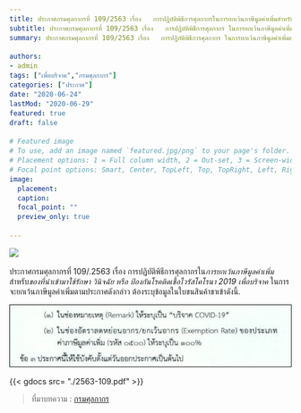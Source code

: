 ```yaml
---
title: ประกาศกรมศุลกากรที่ 109/2563 เรื่อง   การปฏิบัติพิธีการศุลกากรในการยกเว้นภาษีมูลค่าเพิ่มสำหรับของที่นำเข้ามาใช้รักษา วินิจฉัย หรือ ป้องกันโรคติดเชื้อไวรัสโคโรนา 2019 เพื่อบริจาค
subtitle: ประกาศกรมศุลกากรที่ 109/2563 เรื่อง   การปฏิบัติพิธีการศุลกากร ในการยกเว้นภาษีมูลค่าเพิ่มสำหรับของที่นำเข้ามาใช้รักษา วินิจฉัย หรือ ป้องกันโรคติดเชื้อไวรัสโคโรนา 2019 เพื่อบริจาค
summary: ประกาศกรมศุลกากรที่ 109/2563 เรื่อง   การปฏิบัติพิธีการศุลกากร ในการยกเว้นภาษีมูลค่าเพิ่มสำหรับของที่นำเข้ามาใช้รักษา วินิจฉัย หรือ ป้องกันโรคติดเชื้อไวรัสโคโรนา 2019 เพื่อบริจาค

authors:
- admin
tags: ["เพื่อบริจาค","กรมศุลกากร"]
categories: ["ประกาศ"]
date: "2020-06-24"
lastMod: "2020-06-29"
featured: true
draft: false

# Featured image
# To use, add an image named `featured.jpg/png` to your page's folder.
# Placement options: 1 = Full column width, 2 = Out-set, 3 = Screen-width
# Focal point options: Smart, Center, TopLeft, Top, TopRight, Left, Right, BottomLeft, Bottom, BottomRight
image:
  placement: 
  caption: 
  focal_point: ""
  preview_only: true

---
```


![](featured.jpg)

ประกาศกรมศุลกากรที่ 109/.2563 เรื่อง   การปฏิบัติพิธีการศุลกากรใน*การยกเว้นภาษีมูลค่าเพิ่ม*สำหรับ*ของที่นำเข้ามาใช้รักษา วินิจฉัย หรือ ป้องกันโรคติดเชื้อไวรัสโคโรนา 2019* *เพื่อบริจาค* ในการจะยกเว้นภาษีมูลค่าเพิ่มตามประกาศดังกล่าว ต้องระบุข้อมูลในใบขนสินค้าขาเข้าดังนี้.  


![](img-03.jpg)


{{< gdocs src= "./2563-109.pdf" >}}


> ที่มาบทความ : [กรมศุลกากร](http://th.customs.go.th/cont_strc_download_with_docno_date.php?lang=th&top_menu=menu_homepage&current_id=14232832414b505f46464b4d464b46)
